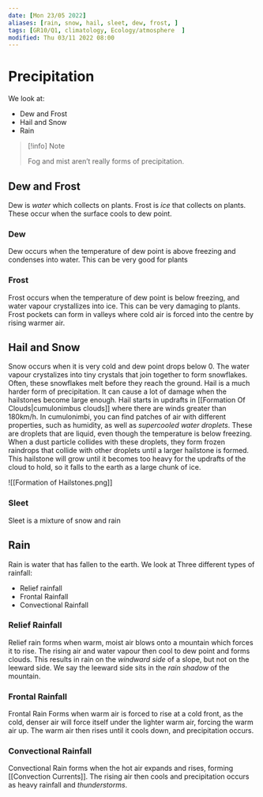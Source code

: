 ```yaml
---
date: [Mon 23/05 2022]
aliases: [rain, snow, hail, sleet, dew, frost, ]
tags: [GR10/Q1, climatology, Ecology/atmosphere  ]
modified: Thu 03/11 2022 08:00
---
```

# Precipitation
We look at:
- Dew and Frost
- Hail and Snow
- Rain

> [!info] Note
> 
> Fog and mist aren’t really forms of precipitation. 

## Dew and Frost
Dew is *water* which collects on plants. Frost is *ice* that collects on plants. These occur when the surface cools to dew point. 
### Dew
Dew occurs when the temperature of dew point is above freezing and condenses into water. This can be very good for plants
### Frost
Frost occurs when the temperature of dew point is below freezing, and water vapour crystallizes into ice. This can be very damaging to plants. Frost pockets can form in valleys where cold air is forced into the centre by rising warmer air. 
## Hail and Snow
Snow occurs when it is very cold and dew point drops below 0. The water vapour crystalizes into tiny crystals that join together to form snowflakes. Often, these snowflakes melt before they reach the ground. 
Hail is a much harder form of precipitation. It can cause a lot of damage when the hailstones become large enough. Hail starts in updrafts in [[Formation Of Clouds|cumulonimbus clouds]] where there are winds greater than 180km/h. In cumulonimbi, you can find patches of air with different properties, such as humidity, as well as *supercooled water droplets*. These are droplets that are liquid, even though the temperature is below freezing. When a dust particle collides with these droplets, they form frozen raindrops that collide with other droplets until a larger hailstone is formed. This hailstone will grow until it becomes too heavy for the updrafts of the cloud to hold, so it falls to the earth as a large chunk of ice. 

![[Formation of Hailstones.png]]
### Sleet
Sleet is a mixture of snow and rain 

## Rain
Rain is water that has fallen to the earth. We look at Three different types of rainfall:
- Relief rainfall
- Frontal Rainfall
- Convectional Rainfall

### Relief Rainfall
Relief rain forms when warm, moist air blows onto a mountain which forces it to rise. The rising air and water vapour then cool to dew point and forms clouds. This results in rain on the *windward side* of a slope, but not on the leeward side. We say the leeward side sits in the *rain shadow* of the mountain. 

### Frontal Rainfall
Frontal Rain Forms when warm air is forced to rise at a cold front, as the cold, denser air will force itself under the lighter warm air, forcing the warm air up. The warm air then rises until it cools down, and precipitation occurs. 

### Convectional Rainfall
Convectional Rain forms when the hot air expands and rises, forming [[Convection Currents]]. The rising air then cools and precipitation occurs as heavy rainfall and *thunderstorms*. 